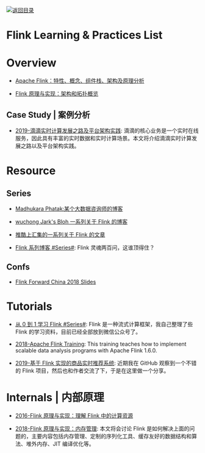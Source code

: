 [![返回目录](https://user-images.githubusercontent.com/5803001/38079637-ff0abcf0-3371-11e8-9b76-ad651620afc7.jpg)](https://github.com/wx-chevalier/Awesome-Lists)

# Flink Learning & Practices List

# Overview

- [Apache Flink：特性、概念、组件栈、架构及原理分析](http://shiyanjun.cn/archives/1508.html)

- [Flink 原理与实现：架构和拓扑概览](https://yq.aliyun.com/articles/57816?spm=5176.100240.searchblog.15.918ieV)

## Case Study | 案例分析

- [2019-滴滴实时计算发展之路及平台架构实践](https://mp.weixin.qq.com/s/NGeukit_TpwD4_opIZRb-Q): 滴滴的核心业务是一个实时在线服务，因此具有丰富的实时数据和实时计算场景。本文将介绍滴滴实时计算发展之路以及平台架构实践。

# Resource

## Series

- [Madhukara Phatak:某个大数据咨询师的博客](http://blog.madhukaraphatak.com/)

- [wuchong Jark's Bloh 一系列关于 Flink 的博客](http://wuchong.me/archives/)

- [推酷上汇集的一系列关于 Flink 的文章](http://www.tuicool.com/search?t=1&kw=flink&lang=0)

- [Flink 系列博客 #Series#](https://mp.weixin.qq.com/s/ok-YwuVbwAVtJz7hUCiZxg): Flink 灵魂两百问，这谁顶得住？

## Confs

- [Flink Forward China 2018 Slides](https://github.com/flink-china/flink-forward-china-2018)

# Tutorials

- [从 0 到 1 学习 Flink #Series#](https://mp.weixin.qq.com/s/WrDwd1Ca1jMch6ERCpb_FA): Flink 是一种流式计算框架，我自己整理了些 Flink 的学习资料，目前已经全部放到微信公众号了。

- [2018-Apache Flink Training](https://training.da-platform.com/): This training teaches how to implement scalable data analysis programs with Apache Flink 1.6.0.

- [2019-基于 Flink 实现的商品实时推荐系统](https://mp.weixin.qq.com/s/pF8mr4AeUwWWpGEAKmJW2w): 近期我在 GitHub 观察到一个不错的 Flink 项目，然后也和作者交流了下，于是在这里做一个分享。

# Internals | 内部原理

- [2016-Flink 原理与实现：理解 Flink 中的计算资源](http://wuchong.me/blog/2016/05/09/flink-internals-understanding-execution-resources/)

- [2018-Flink 原理与实现：内存管理](https://yq.aliyun.com/articles/57815): 本文将会讨论 Flink 是如何解决上面的问题的，主要内容包括内存管理、定制的序列化工具、缓存友好的数据结构和算法、堆外内存、JIT 编译优化等。
